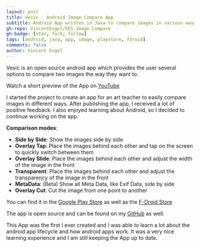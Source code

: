 ```yaml
---
layout: post
title: Vesic - Android Image Compare App
subtitle: Android App written in Java to compare images in various ways
gh-repo: VincentEngel/VES-Image-Compare
gh-badge: [star, fork, follow]
tags: [android, java, app, image, playstore, fdroid]
comments: false
author: Vincent Engel
---
```


Vesic is an open source android app which provides the user several options to compare two images the way they want to.

Watch a short preview of the App on [YouTube](https://www.youtube.com/watch?v=KlXy7ZQIdQE)

I started the project to create an app for an art teacher to easily compare images in different ways. After publishing the app, I received a lot of positive feedback. I also enjoyed learning about Android, so I decided to continue working on the app.

**Comparison modes**:

- **Side by Side**: Show the images side by side
- **Overlay Tap**: Place the images behind each other and tap on the screen to quickly switch between them
- **Overlay Slide**: Place the images behind each other and adjust the width of the image in the front
- **Transparent**: Place the images behind each other and adjust the transparency of the image in the front
- **MetaData**: (Beta) Show all Meta Data, like Exif Data, side by side
- **Overlay Cut**: Cut the image from one point to another


You can find it in the [Google Play Store](https://play.google.com/store/apps/details?id=com.vincentengelsoftware.vesandroidimagecompare) as well as the [F-Droid Store](https://f-droid.org/packages/com.vincentengelsoftware.vesandroidimagecompare/)

The app is open source and can be found on my [GitHub](https://github.com/VincentEngel/VES-Image-Compare) as well.

This App was the first I ever created and I was able to learn a lot about the android app lifecycle and how android apps work. It was a very nice learning experience and I am still keeping the App up to date.
